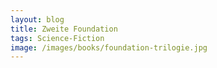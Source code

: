 ```yaml
---
layout: blog
title: Zweite Foundation
tags: Science-Fiction
image: /images/books/foundation-trilogie.jpg
---
```


